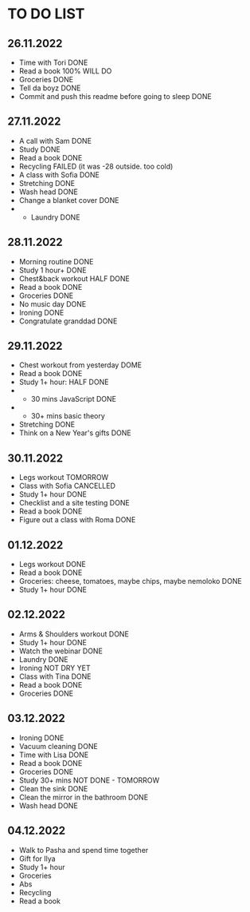 # TO DO LIST

## 26.11.2022

- Time with Tori DONE
- Read a book 100% WILL DO 
- Groceries DONE
- Tell da boyz DONE
- Commit and push this readme before going to sleep DONE

## 27.11.2022

- A call with Sam DONE 
- Study DONE
- Read a book DONE
- Recycling FAILED (it was -28 outside. too cold)
- A class with Sofia DONE
- Stretching DONE
- Wash head DONE
- Change a blanket cover DONE
- + Laundry DONE

## 28.11.2022
- Morning routine DONE
- Study 1 hour+ DONE
- Chest&back workout HALF DONE
- Read a book DONE
- Groceries DONE
- No music day DONE
- Ironing DONE
- Congratulate granddad DONE

## 29.11.2022
- Chest workout from yesterday DOME
- Read a book DONE
- Study 1+ hour: HALF DONE
- + 30 mins JavaScript DONE
- + 30+ mins basic theory
- Stretching DONE
- Think on a New Year's gifts DONE

## 30.11.2022
- Legs workout TOMORROW
- Class with Sofia CANCELLED
- Study 1+ hour DONE
- Checklist and a site testing DONE
- Read a book DONE
- Figure out a class with Roma DONE

## 01.12.2022
- Legs workout DONE
- Read a book DONE
- Groceries: cheese, tomatoes, maybe chips, maybe nemoloko DONE
- Study 1+ hour DONE

## 02.12.2022
- Arms & Shoulders workout DONE
- Study 1+ hour DONE
- Watch the webinar DONE
- Laundry DONE
- Ironing NOT DRY YET
- Class with Tina DONE
- Read a book DONE
- Groceries DONE

## 03.12.2022
- Ironing DONE
- Vacuum cleaning DONE
- Time with Lisa DONE
- Read a book DONE
- Groceries DONE
- Study 30+ mins NOT DONE - TOMORROW
- Clean the sink DONE
- Clean the mirror in the bathroom DONE
- Wash head DONE

## 04.12.2022
- Walk to Pasha and spend time together
- Gift for Ilya
- Study 1+ hour
- Groceries
- Abs
- Recycling
- Read a book